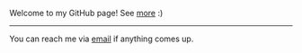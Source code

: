 Welcome to my GitHub page! See [more](https://yx1441.github.io) :)

---

You can reach me via [email](mailto:yao.xu@nyu.edu?subject=GitHub) if anything comes up.
